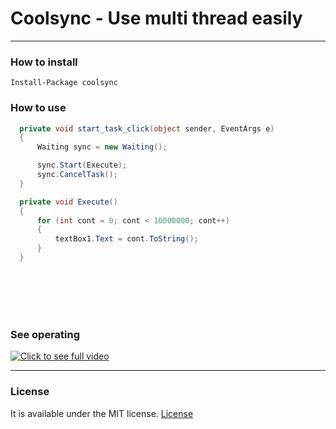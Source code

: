 # Coolsync - Use multi thread easily 
<hr/>

### How to install

```
Install-Package coolsync
```

### How to use

``` C#
  private void start_task_click(object sender, EventArgs e)
  {
      Waiting sync = new Waiting();

      sync.Start(Execute);
      sync.CancelTask();
  }

  private void Execute()
  {
      for (int cont = 0; cont < 10000000; cont++)
      {
          textBox1.Text = cont.ToString();
      }
  }
```
<br/>
<br/>
<br/>
<br/>

### See operating

[![Click to see full video](https://i.imgsafe.org/c230969476.gif)](https://youtu.be/eGHWdPPsD4E)

<hr>

### License

It is available under the MIT license.
[License](https://opensource.org/licenses/mit-license.php)
